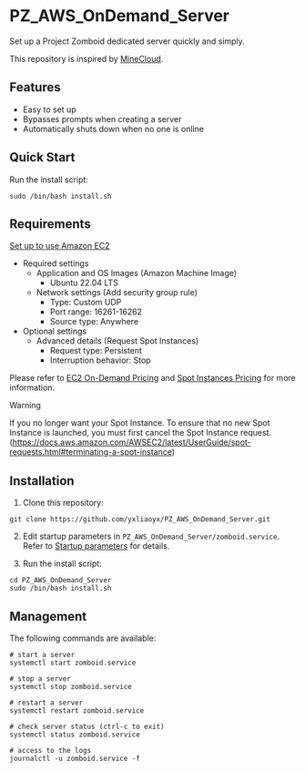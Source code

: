 # PZ_AWS_OnDemand_Server

Set up a Project Zomboid dedicated server quickly and simply.

This repository is inspired by [MineCloud](https://github.com/VeriorPies/MineCloud).

## Features

* Easy to set up
* Bypasses prompts when creating a server
* Automatically shuts down when no one is online

## Quick Start

Run the install script:
```
sudo /bin/bash install.sh
```

## Requirements

[Set up to use Amazon EC2](https://docs.aws.amazon.com/AWSEC2/latest/UserGuide/get-set-up-for-amazon-ec2.html)

* Required settings
    * Application and OS Images (Amazon Machine Image)
        * Ubuntu 22.04 LTS
    * Network settings (Add security group rule)
        * Type: Custom UDP
        * Port range: 16261-16262
        * Source type: Anywhere
* Optional settings
    * Advanced details (Request Spot Instances)
        * Request type: Persistent
        * Interruption behavior: Stop

Please refer to [EC2 On-Demand Pricing](https://aws.amazon.com/tw/ec2/pricing/on-demand/) and [Spot Instances Pricing](https://aws.amazon.com/tw/ec2/spot/pricing/) for more information.

> [!WARNING]
> If you no longer want your Spot Instance. To ensure that no new Spot Instance is launched, you must first cancel the Spot Instance request.
> (https://docs.aws.amazon.com/AWSEC2/latest/UserGuide/spot-requests.html#terminating-a-spot-instance)

## Installation

1. Clone this repository:
```
git clone https://github.com/yxliaoyx/PZ_AWS_OnDemand_Server.git
```

2. Edit startup parameters in `PZ_AWS_OnDemand_Server/zomboid.service`. Refer to [Startup parameters](https://pzwiki.net/wiki/Startup_parameters) for details.

3. Run the install script:
```
cd PZ_AWS_OnDemand_Server
sudo /bin/bash install.sh
```

## Management

The following commands are available:
```
# start a server
systemctl start zomboid.service

# stop a server
systemctl stop zomboid.service

# restart a server
systemctl restart zomboid.service

# check server status (ctrl-c to exit)
systemctl status zomboid.service

# access to the logs
journalctl -u zomboid.service -f
```
